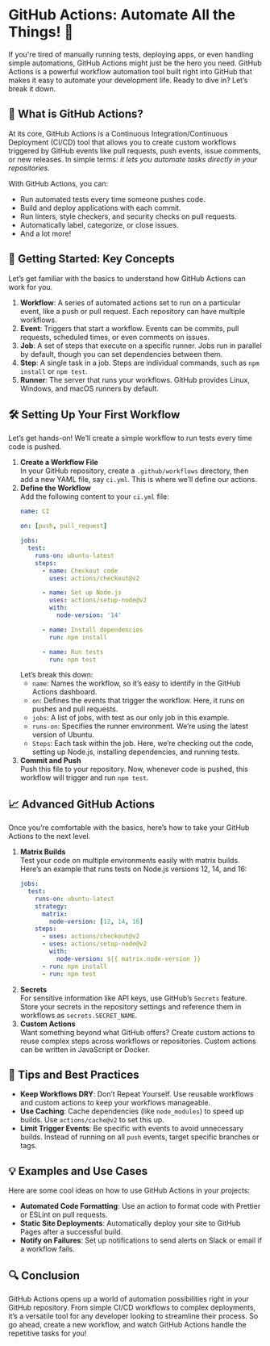 # GitHub Actions: Automate All the Things! 🚀
If you're tired of manually running tests, deploying apps, or even handling simple automations, GitHub Actions might just be the hero you need. GitHub Actions is a powerful workflow automation tool built right into GitHub that makes it easy to automate your development life. Ready to dive in? Let’s break it down.

## 🤔 What is GitHub Actions?
At its core, GitHub Actions is a Continuous Integration/Continuous Deployment (CI/CD) tool that allows you to create custom workflows triggered by GitHub events like pull requests, push events, issue comments, or new releases. In simple terms: _it lets you automate tasks directly in your repositories._

With GitHub Actions, you can:

- Run automated tests every time someone pushes code.
- Build and deploy applications with each commit.
- Run linters, style checkers, and security checks on pull requests.
- Automatically label, categorize, or close issues.
- And a lot more!

## 🎉 Getting Started: Key Concepts
Let’s get familiar with the basics to understand how GitHub Actions can work for you.
1. **Workflow**: A series of automated actions set to run on a particular event, like a push or pull request. Each repository can have multiple workflows.
2. **Event**: Triggers that start a workflow. Events can be commits, pull requests, scheduled times, or even comments on issues.
3. **Job**: A set of steps that execute on a specific runner. Jobs run in parallel by default, though you can set dependencies between them.
4. **Step**: A single task in a job. Steps are individual commands, such as `npm install` or `npm test`.
5. **Runner**: The server that runs your workflows. GitHub provides Linux, Windows, and macOS runners by default.

## 🛠 Setting Up Your First Workflow
Let’s get hands-on! We’ll create a simple workflow to run tests every time code is pushed.
1. **Create a Workflow File**  
    In your GitHub repository, create a `.github/workflows` directory, then add a new YAML file, say `ci.yml`. This is where we’ll define our actions.
2. **Define the Workflow**  
    Add the following content to your `ci.yml` file:
    ```yaml
    name: CI
	
	on: [push, pull_request]
	
	jobs:
	  test:
	    runs-on: ubuntu-latest
	    steps:
	      - name: Checkout code
	        uses: actions/checkout@v2
	
	      - name: Set up Node.js
	        uses: actions/setup-node@v2
	        with:
	          node-version: '14'
	
	      - name: Install dependencies
	        run: npm install
	
	      - name: Run tests
	        run: npm test

	```
	Let’s break this down:
	- `name`: Names the workflow, so it’s easy to identify in the GitHub Actions dashboard.
	- `on`: Defines the events that trigger the workflow. Here, it runs on pushes and pull requests.
	- `jobs`: A list of jobs, with test as our only job in this example.
	- `runs-on`: Specifies the runner environment. We’re using the latest version of Ubuntu.
	- `Steps`: Each task within the job. Here, we’re checking out the code, setting up Node.js, installing dependencies, and running tests.
3. **Commit and Push**  
	Push this file to your repository. Now, whenever code is pushed, this workflow will trigger and run `npm test`.

## 📈 Advanced GitHub Actions
Once you’re comfortable with the basics, here’s how to take your GitHub Actions to the next level.
1. **Matrix Builds**  
	Test your code on multiple environments easily with matrix builds. Here’s an example that runs tests on Node.js versions 12, 14, and 16:
	```yaml
	jobs:
	  test:
	    runs-on: ubuntu-latest
	    strategy:
	      matrix:
	        node-version: [12, 14, 16]
	    steps:
	      - uses: actions/checkout@v2
	      - uses: actions/setup-node@v2
	        with:
	          node-version: ${{ matrix.node-version }}
	      - run: npm install
	      - run: npm test
	```
2. **Secrets**  
	For sensitive information like API keys, use GitHub’s `Secrets` feature. Store your secrets in the repository settings and reference them in workflows as `secrets.SECRET_NAME`.
3. **Custom Actions**  
	Want something beyond what GitHub offers? Create custom actions to reuse complex steps across workflows or repositories. Custom actions can be written in JavaScript or Docker.

## 📝 Tips and Best Practices
- **Keep Workflows DRY**: Don’t Repeat Yourself. Use reusable workflows and custom actions to keep your workflows manageable.
- **Use Caching**: Cache dependencies (like `node_modules`) to speed up builds. Use `actions/cache@v2` to set this up.
- **Limit Trigger Events**: Be specific with events to avoid unnecessary builds. Instead of running on all `push` events, target specific branches or tags.

## 💡 Examples and Use Cases

Here are some cool ideas on how to use GitHub Actions in your projects:

- **Automated Code Formatting**: Use an action to format code with Prettier or ESLint on pull requests.
- **Static Site Deployments**: Automatically deploy your site to GitHub Pages after a successful build.
- **Notify on Failures**: Set up notifications to send alerts on Slack or email if a workflow fails.
## 🔍 Conclusion

GitHub Actions opens up a world of automation possibilities right in your GitHub repository. From simple CI/CD workflows to complex deployments, it’s a versatile tool for any developer looking to streamline their process. So go ahead, create a new workflow, and watch GitHub Actions handle the repetitive tasks for you!